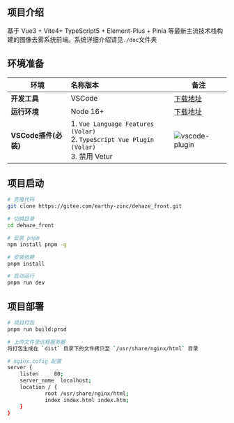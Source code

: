 ## 项目介绍

基于 Vue3 + Vite4+ TypeScript5 + Element-Plus + Pinia 等最新主流技术栈构建的图像去雾系统前端。系统详细介绍请见`./doc`文件夹


## 环境准备

| 环境               | 名称版本                                                                                            | 备注                                                                                        |
|------------------|:------------------------------------------------------------------------------------------------|-------------------------------------------------------------------------------------------|
| **开发工具**         | VSCode                                                                                          | [下载地址](https://code.visualstudio.com/Download)                                            |
| **运行环境**         | Node 16+                                                                                        | [下载地址](http://nodejs.cn/download)                                                         |
| **VSCode插件(必装)** | 1. `Vue Language Features (Volar) ` <br/> 2. `TypeScript Vue Plugin (Volar) `  <br/>3. 禁用 Vetur | ![vscode-plugin](https://foruda.gitee.com/images/1687755823108948048/d0198b2d_716974.png) |


## 项目启动

```bash
# 克隆代码
git clone https://gitee.com/earthy-zinc/dehaze_front.git

# 切换目录
cd dehaze_front

# 安装 pnpm
npm install pnpm -g

# 安装依赖
pnpm install

# 启动运行
pnpm run dev
```

## 项目部署

```bash
# 项目打包
pnpm run build:prod

# 上传文件至远程服务器
将打包生成在 `dist` 目录下的文件拷贝至 `/usr/share/nginx/html` 目录

# nginx.cofig 配置
server {
	listen     80;
	server_name  localhost;
	location / {
			root /usr/share/nginx/html;
			index index.html index.htm;
	}
}
```
